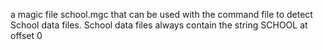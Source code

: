  a magic file school.mgc that can be used with the command file to detect School data files. School data files always contain the string SCHOOL at offset 0
